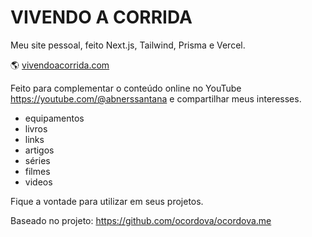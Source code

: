 # VIVENDO A CORRIDA

Meu site pessoal, feito Next.js, Tailwind, Prisma e Vercel. 

🌎 [vivendoacorrida.com](https://vivendoacorrida.com/)

Feito para complementar o conteúdo online no YouTube https://youtube.com/@abnerssantana e compartilhar meus interesses.

  - equipamentos
  - livros
  - links
  - artigos
  - séries
  - filmes
  - videos
  
Fique a vontade para utilizar em seus projetos.

Baseado no projeto: https://github.com/ocordova/ocordova.me
